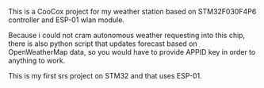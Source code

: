 This is a CooCox project for my weather station based on STM32F030F4P6 controller and ESP-01 wlan module.

Because i could not cram autonomous weather requesting into this chip, there is also python script that updates forecast based on OpenWeatherMap data, so you would have to provide APPID key in order to anything to work.

This is my first srs project on STM32 and that uses ESP-01.
